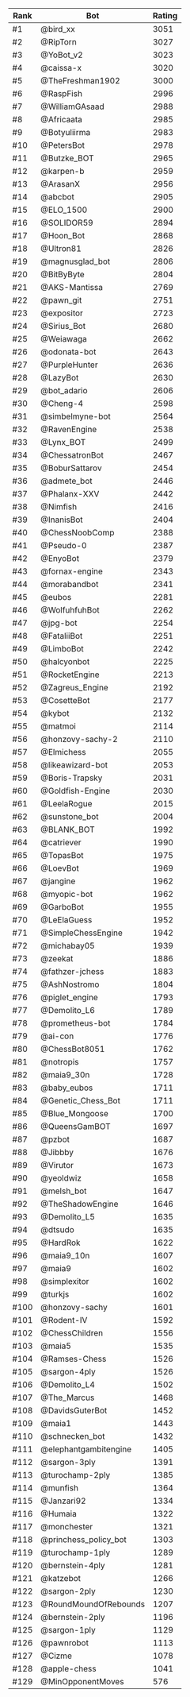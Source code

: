Rank|Bot|Rating
---|---|---
#1|@bird_xx|3051
#2|@RipTorn|3027
#3|@YoBot_v2|3023
#4|@caissa-x|3020
#5|@TheFreshman1902|3000
#6|@RaspFish|2996
#7|@WilliamGAsaad|2988
#8|@Africaata|2985
#9|@Botyuliirma|2983
#10|@PetersBot|2978
#11|@Butzke_BOT|2965
#12|@karpen-b|2959
#13|@ArasanX|2956
#14|@abcbot|2905
#15|@ELO_1500|2900
#16|@SOLIDOR59|2894
#17|@Hoon_Bot|2868
#18|@Ultron81|2826
#19|@magnusglad_bot|2806
#20|@BitByByte|2804
#21|@AKS-Mantissa|2769
#22|@pawn_git|2751
#23|@expositor|2723
#24|@Sirius_Bot|2680
#25|@Weiawaga|2662
#26|@odonata-bot|2643
#27|@PurpleHunter|2636
#28|@LazyBot|2630
#29|@bot_adario|2606
#30|@Cheng-4|2598
#31|@simbelmyne-bot|2564
#32|@RavenEngine|2538
#33|@Lynx_BOT|2499
#34|@ChessatronBot|2467
#35|@BoburSattarov|2454
#36|@admete_bot|2446
#37|@Phalanx-XXV|2442
#38|@Nimfish|2416
#39|@InanisBot|2404
#40|@ChessNoobComp|2388
#41|@Pseudo-0|2387
#42|@EnyoBot|2379
#43|@fornax-engine|2343
#44|@morabandbot|2341
#45|@eubos|2281
#46|@WolfuhfuhBot|2262
#47|@jpg-bot|2254
#48|@FataliiBot|2251
#49|@LimboBot|2242
#50|@halcyonbot|2225
#51|@RocketEngine|2213
#52|@Zagreus_Engine|2192
#53|@CosetteBot|2177
#54|@kybot|2132
#55|@matmoi|2114
#56|@honzovy-sachy-2|2110
#57|@Elmichess|2055
#58|@likeawizard-bot|2053
#59|@Boris-Trapsky|2031
#60|@Goldfish-Engine|2030
#61|@LeelaRogue|2015
#62|@sunstone_bot|2004
#63|@BLANK_BOT|1992
#64|@catriever|1990
#65|@TopasBot|1975
#66|@LoevBot|1969
#67|@jangine|1962
#68|@myopic-bot|1962
#69|@GarboBot|1955
#70|@LeElaGuess|1952
#71|@SimpleChessEngine|1942
#72|@michabay05|1939
#73|@zeekat|1886
#74|@fathzer-jchess|1883
#75|@AshNostromo|1804
#76|@piglet_engine|1793
#77|@Demolito_L6|1789
#78|@prometheus-bot|1784
#79|@ai-con|1776
#80|@ChessBot8051|1762
#81|@notropis|1757
#82|@maia9_30n|1728
#83|@baby_eubos|1711
#84|@Genetic_Chess_Bot|1711
#85|@Blue_Mongoose|1700
#86|@QueensGamBOT|1697
#87|@pzbot|1687
#88|@Jibbby|1676
#89|@Virutor|1673
#90|@yeoldwiz|1658
#91|@melsh_bot|1647
#92|@TheShadowEngine|1646
#93|@Demolito_L5|1635
#94|@dtsudo|1635
#95|@HardRok|1622
#96|@maia9_10n|1607
#97|@maia9|1602
#98|@simplexitor|1602
#99|@turkjs|1602
#100|@honzovy-sachy|1601
#101|@Rodent-IV|1592
#102|@ChessChildren|1556
#103|@maia5|1535
#104|@Ramses-Chess|1526
#105|@sargon-4ply|1526
#106|@Demolito_L4|1502
#107|@The_Marcus|1468
#108|@DavidsGuterBot|1452
#109|@maia1|1443
#110|@schnecken_bot|1432
#111|@elephantgambitengine|1405
#112|@sargon-3ply|1391
#113|@turochamp-2ply|1385
#114|@munfish|1364
#115|@Janzari92|1334
#116|@Humaia|1322
#117|@monchester|1321
#118|@princhess_policy_bot|1303
#119|@turochamp-1ply|1289
#120|@bernstein-4ply|1281
#121|@katzebot|1266
#122|@sargon-2ply|1230
#123|@RoundMoundOfRebounds|1207
#124|@bernstein-2ply|1196
#125|@sargon-1ply|1129
#126|@pawnrobot|1113
#127|@Cizme|1078
#128|@apple-chess|1041
#129|@MinOpponentMoves|576
